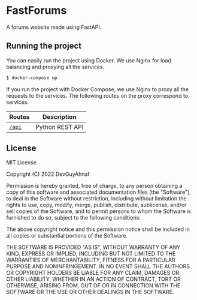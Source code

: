 # FastForums

A forums website made using FastAPI.

## Running the project

You can easily run the project using Docker. We use Nginx for load balancing and proxying all the services.

```bash
$ docker-compose up
```

If you run the project with Docker Compose, we use Nginx to proxy all the requests to the services. The following routes on the proxy correspond to services.

| Routes         |   Description   |
| :------------- | :-------------: |
| [`/api`](rest) | Python REST API |

## License

MIT License

Copyright (C) 2022 DevGuyAhnaf

Permission is hereby granted, free of charge, to any person obtaining a copy
of this software and associated documentation files (the "Software"), to deal
in the Software without restriction, including without limitation the rights
to use, copy, modify, merge, publish, distribute, sublicense, and/or sell
copies of the Software, and to permit persons to whom the Software is
furnished to do so, subject to the following conditions:

The above copyright notice and this permission notice shall be included in all
copies or substantial portions of the Software.

THE SOFTWARE IS PROVIDED "AS IS", WITHOUT WARRANTY OF ANY KIND, EXPRESS OR
IMPLIED, INCLUDING BUT NOT LIMITED TO THE WARRANTIES OF MERCHANTABILITY,
FITNESS FOR A PARTICULAR PURPOSE AND NONINFRINGEMENT. IN NO EVENT SHALL THE
AUTHORS OR COPYRIGHT HOLDERS BE LIABLE FOR ANY CLAIM, DAMAGES OR OTHER
LIABILITY, WHETHER IN AN ACTION OF CONTRACT, TORT OR OTHERWISE, ARISING FROM,
OUT OF OR IN CONNECTION WITH THE SOFTWARE OR THE USE OR OTHER DEALINGS IN THE
SOFTWARE.
